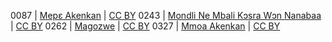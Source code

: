 0087 | [Mepɛ Akenkan](http://africanstorybook.org/reader.php?id=18221&d=0&a=1) | [CC BY](https://creativecommons.org/licenses/by/3.0/)
0243 | [Mondli Ne Mbali Kɔsra Wɔn Nanabaa](http://africanstorybook.org/reader.php?id=18281&d=0&a=1) | [CC BY](https://creativecommons.org/licenses/by/4.0/)
0262 | [Magozwe](http://africanstorybook.org/reader.php?id=18280&d=0&a=1) | [CC BY](https://creativecommons.org/licenses/by/4.0/)
0327 | [Mmoa Akenkan](http://africanstorybook.org/reader.php?id=18219&d=0&a=1) | [CC BY](https://creativecommons.org/licenses/by/3.0/)
